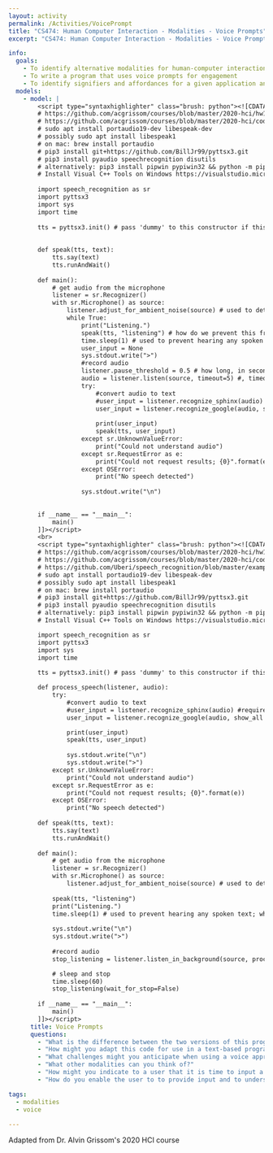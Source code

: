 ```yaml
---
layout: activity
permalink: /Activities/VoicePrompt
title: "CS474: Human Computer Interaction - Modalities - Voice Prompts"
excerpt: "CS474: Human Computer Interaction - Modalities - Voice Prompts"

info: 
  goals: 
    - To identify alternative modalities for human-computer interaction
    - To write a program that uses voice prompts for engagement
    - To identify signifiers and affordances for a given application and modality
  models:
    - model: |
        <script type="syntaxhighlighter" class="brush: python"><![CDATA[
        # https://github.com/acgrissom/courses/blob/master/2020-hci/hw1_voiceui.md
        # https://github.com/acgrissom/courses/blob/master/2020-hci/code/recognize_speech.py
        # sudo apt install portaudio19-dev libespeak-dev
        # possibly sudo apt install libespeak1
        # on mac: brew install portaudio
        # pip3 install git+https://github.com/BillJr99/pyttsx3.git
        # pip3 install pyaudio speechrecognition disutils
        # alternatively: pip3 install pipwin pypiwin32 && python -m pipwin install pyaudio
        # Install Visual C++ Tools on Windows https://visualstudio.microsoft.com/visual-cpp-build-tools/
          
        import speech_recognition as sr
        import pyttsx3
        import sys
        import time
          
        tts = pyttsx3.init() # pass 'dummy' to this constructor if this call fails due to a lack of voice drivers (but will disable speech)
          
          
        def speak(tts, text):
            tts.say(text)
            tts.runAndWait()
          
        def main():
            # get audio from the microphone                                                                       
            listener = sr.Recognizer()                                                                                   
            with sr.Microphone() as source:
                listener.adjust_for_ambient_noise(source) # used to detect silence to stop listening after a phrase is spoken
                while True:
                    print("Listening.")
                    speak(tts, "listening") # how do we prevent this from being spoken every time an exception is thrown?
                    time.sleep(1) # used to prevent hearing any spoken text; what else could we do?
                    user_input = None
                    sys.stdout.write(">")
                    #record audio
                    listener.pause_threshold = 0.5 # how long, in seconds, to observe silence before processing what was heard
                    audio = listener.listen(source, timeout=5) #, timeout = N throws an OSError after N seconds if nothing is heard.  can also call listen_in_background(source, callback) and specify a function callback that accepts the recognizer and the audio when data is heard via a thread
                    try:
                        #convert audio to text
                        #user_input = listener.recognize_sphinx(audio) #requires PocketSphinx installation
                        user_input = listener.recognize_google(audio, show_all = False) # set show_all to True to get a dictionary of all possible translations
          
                        print(user_input)
                        speak(tts, user_input)
                    except sr.UnknownValueError:
                        print("Could not understand audio")
                    except sr.RequestError as e:
                        print("Could not request results; {0}".format(e))
                    except OSError:
                        print("No speech detected")
                          
                    sys.stdout.write("\n")
          
          
        if __name__ == "__main__":
            main()
        ]]></script>   
        <br>
        <script type="syntaxhighlighter" class="brush: python"><![CDATA[
        # https://github.com/acgrissom/courses/blob/master/2020-hci/hw1_voiceui.md
        # https://github.com/acgrissom/courses/blob/master/2020-hci/code/recognize_speech.py
        # https://github.com/Uberi/speech_recognition/blob/master/examples/background_listening.py
        # sudo apt install portaudio19-dev libespeak-dev
        # possibly sudo apt install libespeak1
        # on mac: brew install portaudio
        # pip3 install git+https://github.com/BillJr99/pyttsx3.git
        # pip3 install pyaudio speechrecognition disutils
        # alternatively: pip3 install pipwin pypiwin32 && python -m pipwin install pyaudio
        # Install Visual C++ Tools on Windows https://visualstudio.microsoft.com/visual-cpp-build-tools/

        import speech_recognition as sr
        import pyttsx3
        import sys
        import time
          
        tts = pyttsx3.init() # pass 'dummy' to this constructor if this call fails due to a lack of voice drivers (but will disable speech)

        def process_speech(listener, audio):  
            try:
                #convert audio to text
                #user_input = listener.recognize_sphinx(audio) #requires PocketSphinx installation
                user_input = listener.recognize_google(audio, show_all = False) # set show_all to True to get a dictionary of all possible translations

                print(user_input)
                speak(tts, user_input)
                
                sys.stdout.write("\n")
                sys.stdout.write(">")        
            except sr.UnknownValueError:
                print("Could not understand audio")
            except sr.RequestError as e:
                print("Could not request results; {0}".format(e))
            except OSError:
                print("No speech detected")
                    
        def speak(tts, text):
            tts.say(text)
            tts.runAndWait()
          
        def main():
            # get audio from the microphone                                                                       
            listener = sr.Recognizer()
            with sr.Microphone() as source:
                listener.adjust_for_ambient_noise(source) # used to detect silence to stop listening after a phrase is spoken
                
            speak(tts, "listening") 
            print("Listening.")
            time.sleep(1) # used to prevent hearing any spoken text; what else could we do?
            
            sys.stdout.write("\n")
            sys.stdout.write(">")
                
            #record audio
            stop_listening = listener.listen_in_background(source, process_speech)

            # sleep and stop
            time.sleep(60)
            stop_listening(wait_for_stop=False)
          
        if __name__ == "__main__":
            main()
        ]]></script>          
      title: Voice Prompts
      questions:
        - "What is the difference between the two versions of this program?"
        - "How might you adapt this code for use in a text-based program you've written in the past?"
        - "What challenges might you anticipate when using a voice approach, particularly with respect to accessibility, and how might you address them?"
        - "What other modalities can you think of?"
        - "How might you indicate to a user that it is time to input a certain value, and indicate what kinds of values are permissible?"
        - "How do you enable the user to to provide input and to understand output at the right time?"

tags:
  - modalities
  - voice
  
---
```


Adapted from Dr. Alvin Grissom's 2020 HCI course
